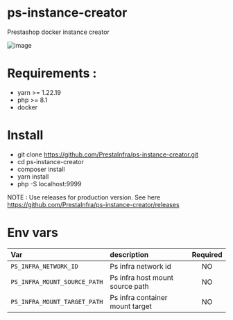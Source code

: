 # ps-instance-creator
Prestashop docker instance creator

![image](https://user-images.githubusercontent.com/16455155/201451513-05668acb-d987-46e1-bbba-0cc072298aca.png)

# Requirements :

- yarn >= 1.22.19
- php >= 8.1
- docker

# Install

- git clone https://github.com/PrestaInfra/ps-instance-creator.git
- cd ps-instance-creator
- composer install
- yarn install
- php -S localhost:9999


NOTE : Use releases for production version. See here https://github.com/PrestaInfra/ps-instance-creator/releases

# Env vars

| Var                            | description                     | Required |
|:-------------------------------|:--------------------------------|:--------:|
| `PS_INFRA_NETWORK_ID`          | Ps infra network id             |    NO    |
| `PS_INFRA_MOUNT_SOURCE_PATH`   | Ps infra host mount source path |    NO    |
| `PS_INFRA_MOUNT_TARGET_PATH`   | Ps infra container mount target |    NO    |